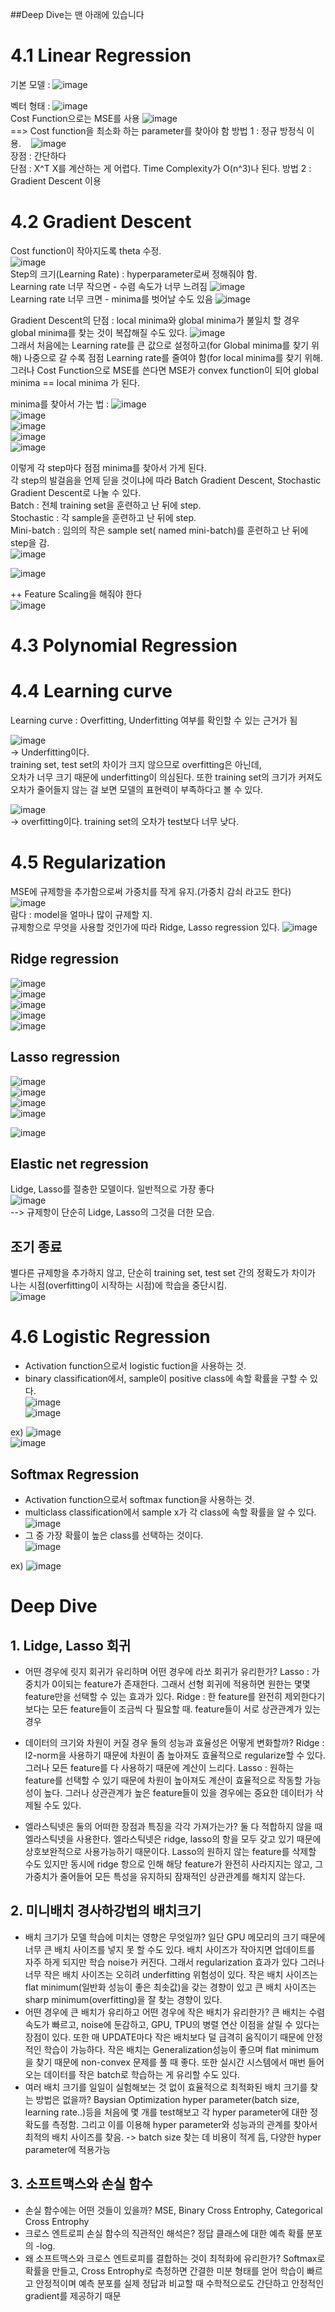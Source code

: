 ##Deep Dive는 맨 아래에 있습니다

# 4.1 Linear Regression

기본 모델 : ![image](https://github.com/user-attachments/assets/7fac37d0-04bf-4cae-8f11-29aa41d7361a)  


벡터 형태 : ![image](https://github.com/user-attachments/assets/352ad60f-1cc3-4581-a26a-a5602f2cf3a3)  
Cost Function으로는 MSE를 사용 ![image](https://github.com/user-attachments/assets/a0d0e750-6d47-483d-9f7a-659df0656033)  
==> Cost function을 최소화 하는 parameter를 찾아야 함
  방법 1 : 정규 방정식 이용.&nbsp;&nbsp;&nbsp;&nbsp;![image](https://github.com/user-attachments/assets/0d635ea7-7f7e-4c84-8cc1-505041632948)  
장점 : 간단하다  
단점 : X^T X를 계산하는 게 어렵다. Time Complexity가 O(n^3)나 된다.
  방법 2 : Gradient Descent 이용  

# 4.2 Gradient Descent

Cost function이 작아지도록 theta 수정.  
![image](https://github.com/user-attachments/assets/d0122cb8-bdd9-4fad-89d8-4b58e0ba0f08)  
Step의 크기(Learning Rate) : hyperparameter로써 정해줘야 함.  
Learning rate 너무 작으면 - 수렴 속도가 너무 느려짐  ![image](https://github.com/user-attachments/assets/fe0b7aee-3c3a-4f02-b229-05bbc052d355)  
Learning rate 너무 크면 - minima를 벗어날 수도 있음  ![image](https://github.com/user-attachments/assets/5713010a-70b8-4e20-a3fc-1411027404a6)  

Gradient Descent의 단점 : local minima와 global minima가 불일치 할 경우 global minima를 찾는 것이 복잡해질 수도 있다. 
![image](https://github.com/user-attachments/assets/66bba130-9edc-4df2-97ae-4737bfcb30ab)  
그래서 처음에는 Learning rate를 큰 값으로 설정하고(for Global minima를 찾기 위해) 나중으로 갈 수록 점점 Learning rate를 줄여야 함(for local minima를 찾기 위해.  
그러나 Cost Function으로 MSE를 쓴다면 MSE가 convex function이 되어 global minima == local minima 가 된다.  

minima를 찾아서 가는 법 : ![image](https://github.com/user-attachments/assets/8e488b3c-bcd2-4748-8914-24d56fbb9940)  
![image](https://github.com/user-attachments/assets/44a594da-10b1-4cb2-a540-2772ff14c998)  
![image](https://github.com/user-attachments/assets/8c3dcf79-e3c6-40e5-8bf5-fa5ca66b3ca5)  
![image](https://github.com/user-attachments/assets/1f978df0-9803-487c-bc42-2f89f314d390)  
![image](https://github.com/user-attachments/assets/6edf43a4-c822-4a1e-bf01-a874dd270dfc)  

이렇게 각 step마다 점점 minima를 찾아서 가게 된다.  
각 step의 발걸음을 언제 딛을 것이냐에 따라 Batch Gradient Descent, Stochastic Gradient Descent로 나눌 수 있다.  
Batch : 전체 training set을 훈련하고 난 뒤에 step.  
Stochastic : 각 sample을 훈련하고 난 뒤에 step.  
Mini-batch : 임의의 작은 sample set( named mini-batch)를 훈련하고 난 뒤에 step을 감.  
![image](https://github.com/user-attachments/assets/eabf1004-a06e-445e-beb2-28cfc44fb012)  

![image](https://github.com/user-attachments/assets/53ae6247-80ae-46dc-a977-6804a3aa2175)  


++ Feature Scaling을 해줘야 한다  
![image](https://github.com/user-attachments/assets/1256d3ba-9b07-4d04-b2f4-5c6ff8531701)  

# 4.3 Polynomial Regression  


# 4.4 Learning curve  
Learning curve : Overfitting, Underfitting 여부를 확인할 수 있는 근거가 됨  


![image](https://github.com/user-attachments/assets/1328981a-c339-410f-9555-43dcb8690ec9)  
-> Underfitting이다.  
training set, test set의 차이가 크지 않으므로 overfitting은 아닌데,  
오차가 너무 크기 때문에 underfitting이 의심된다. 또한 training set의 크기가 커져도 오차가 줄어들지 않는 걸 보면 모델의 표현력이 부족하다고 볼 수 있다.

![image](https://github.com/user-attachments/assets/83d8c6fe-697c-49c8-9ab9-189347c51547)  
-> overfitting이다.
training set의 오차가 test보다 너무 낮다.  

# 4.5 Regularization  
MSE에 규제항을 추가함으로써 가중치를 작게 유지.(가중치 감쇠 라고도 한다)  
![image](https://github.com/user-attachments/assets/4d030630-340e-4394-bcc6-294942429c5e)  
람다 : model을 얼마나 많이 규제할 지.  
규제항으로 무엇을 사용할 것인가에 따라 Ridge, Lasso regression 있다.
![image](https://github.com/user-attachments/assets/e6aa8c0e-8456-4309-bde9-e2a24b20b847)  
##  Ridge regression  
![image](https://github.com/user-attachments/assets/2da64275-87af-4c05-b92f-72cc7cd67d26)  
![image](https://github.com/user-attachments/assets/31795d0a-3e04-4c9d-990e-af752fd61327)  
![image](https://github.com/user-attachments/assets/95e626e7-5a2e-41c7-bedc-d41c9479c12b)  
![image](https://github.com/user-attachments/assets/9891a920-c7c3-4af9-b929-39b524bc38cc)  
![image](https://github.com/user-attachments/assets/e056f9cf-b04e-488b-89c6-3500b25c0689)  

## Lasso regression  
![image](https://github.com/user-attachments/assets/29ddcfa8-e9c4-4b13-bfe4-c5ea21b076f8)  
![image](https://github.com/user-attachments/assets/772b022f-249b-4c0b-b4ea-96fd7174ebaf)  
![image](https://github.com/user-attachments/assets/762db6dc-1f16-42ea-b17b-6733b93c1b4b)  
![image](https://github.com/user-attachments/assets/84a152cc-da1a-41c4-a183-3c296f63a862)  

![image](https://github.com/user-attachments/assets/7195a393-e0cb-4a6f-88e3-6d73f744124b)

## Elastic net regression  
Lidge, Lasso를 절충한 모델이다. 일반적으로 가장 좋다  
![image](https://github.com/user-attachments/assets/2c2012dc-4e74-4533-8d8d-8c7486bde166)  
--> 규제항이 단순히 Lidge, Lasso의 그것을 더한 모습.  

## 조기 종료  
별다른 규제항을 추가하지 않고, 단순히 training set, test set 간의 정확도가 차이가 나는 시점(overfitting이 시작하는 시점)에 학습을 중단시킴.  
![image](https://github.com/user-attachments/assets/b957eafa-28b2-4e7b-b1df-59f97b454f92)  

# 4.6 Logistic Regression  
 - Activation function으로서 logistic fuction을 사용하는 것.
 - binary classification에서, sample이 positive class에 속할 확률을 구할 수 있다.  
![image](https://github.com/user-attachments/assets/73bab3be-9f69-4ff9-b764-a127265669ba)  
![image](https://github.com/user-attachments/assets/680d03da-c46d-45ae-9118-0514d6ff18b5)

ex)  ![image](https://github.com/user-attachments/assets/49450324-5b84-4c5a-babc-b62c34c92b58)  
![image](https://github.com/user-attachments/assets/cd9d59eb-39a4-4c51-a510-3affc3d0011f)  

## Softmax Regression   
 - Activation function으로서 softmax function을 사용하는 것.  
 - multiclass classification에서 sample x가 각 class에 속할 확률을 알 수 있다.
![image](https://github.com/user-attachments/assets/b8452701-4655-47cc-99fa-65489f34863c)  
 - 그 중 가장 확률이 높은 class를 선택하는 것이다.  
![image](https://github.com/user-attachments/assets/4be92deb-87e6-4bc7-afc0-5b75d3477f41)

ex)  ![image](https://github.com/user-attachments/assets/37717b94-8902-494b-b55d-4380ec19e824)  


# Deep Dive
## 1. Lidge, Lasso 회귀  
 - 어떤 경우에 릿지 회귀가 유리하며 어떤 경우에 라쏘 회귀가 유리한가?
     Lasso : 가중치가 0이되는 feature가 존재한다. 그래서 선형 회귀에 적용하면 원한는 몇몇 feature만을 선택할 수 있는 효과가 있다.
     Ridge : 한 feature를 완전히 제외한다기 보다는 모든 feature들이 조금씩 다 필요할 때. feature들이 서로 상관관계가 있는 경우

 - 데이터의 크기와 차원이 커질 경우 둘의 성능과 효율성은 어떻게 변화할까?
     Ridge : l2-norm을 사용하기 때문에 차원이 좀 높아져도 효율적으로 regularize할 수 있다. 그러나 모든 feature를 다 사용하기 때문에 계산이 느리다.
     Lasso : 원하는 feature를 선택할 수 있기 때문에 차원이 높아져도 계산이 효율적으로 작동할 가능성이 높다. 그러나 상관관계가 높은 feature들이 있을 경우에는 중요한 데이터가 삭제될 수도 있다.
   
 - 엘라스틱넷은 둘의 어떠한 장점과 특징을 각각 가져가는가?
     둘 다 적합하지 않을 때 엘라스틱넷을 사용한다. 엘라스틱넷은 ridge, lasso의 항을 모두 갖고 있기 때문에 상호보완적으로 사용가능하기 때문이다.
     Lasso의 원하지 않는 feature를 삭제할 수도 있지만 동시에 ridge 항으로 인해 해당 feature가 완전히 사라지지는 않고, 그 가중치가 줄어들어 모든 특성을 유지하되 잠재적인 상관관계를 해치지 않는다.
     
## 2. 미니배치 경사하강법의 배치크기 
- 배치 크기가 모델 학습에 미치는 영향은 무엇일까?
  일단 GPU 메모리의 크기 때문에 너무 큰 배치 사이즈를 넣지 못 할 수도 있다.
  배치 사이즈가 작아지면 업데이트를 자주 하게 되지만 학습 noise가 커진다. 그래서  regularization 효과가 있다
  그러나 너무 작은 배치 사이즈는 오히려 underfitting 위험성이 있다.
  작은 배치 사이즈는 flat minimum(일반화 성능이 좋은 최솟값)을 갖는 경향이 있고 큰 배치 사이즈는 sharp minimum(overfitting)을 잘 찾는 경향이 있다.
- 어떤 경우에 큰 배치가 유리하고 어떤 경우에 작은 배치가 유리한가?
  큰 배치는 수렴 속도가 빠르고, noise에 둔감하고, GPU, TPU의 병렬 연산 이점을 살릴 수 있다는 장점이 있다. 또한 매 UPDATE마다 작은 배치보다 덜 급격히 움직이기 때문에 안정적인 학습이 가능하다.
  작은 배치는 Generalization성능이 좋으며 flat minimum을 찾기 때문에 non-convex 문제를 풀 때 좋다. 또한 실시간 시스템에서 매번 들어오는 데이터를 작은 batch로 학습하는 게 유리할 수도 있다.
- 여러 배치 크기를 일일이 실험해보는 것 없이 효율적으로 최적화된 배치 크기를 찾는 방법은 없을까?
  Baysian Optimization
  hyper parameter(batch size, learning rate..)등을 처음에 몇 개를 test해보고 각 hyper parameter에 대한 정확도를 측정함. 그리고 이를 이용해 hyper parameter와 성능과의 관계를 찾아서 최적의 배치 사이즈를 찾음. -> batch size 찾는 데 비용이 적게 듬, 다양한 hyper parameter에 적용가능
  
## 3. 소프트맥스와 손실 함수
- 손실 함수에는 어떤 것들이 있을까?
  MSE, Binary Cross Entrophy, Categorical Cross Entrophy
- 크로스 엔트로피 손실 함수의 직관적인 해석은?
  정답 클래스에 대한 예측 확률 분포의 -log.
- 왜 소프트맥스와 크로스 엔트로피를 결합하는 것이 최적화에 유리한가?
  Softmax로 확률을 만들고, Cross Entrophy로 측정하면 간결한 미분 형태를 얻어 학습이 빠르고 안정적이며 예측 분포를 실제 정답과 비교할 때 수학적으로도 간단하고 안정적인 gradient를 제공하기 때문

